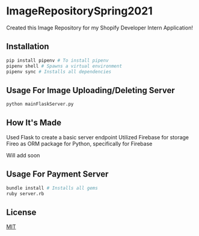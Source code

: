 # ImageRepositorySpring2021

Created this Image Repository for my Shopify Developer Intern Application!

## Installation

```bash
pip install pipenv # To install pipenv 
pipenv shell # Spawns a virtual environment
pipenv sync # Installs all dependencies 
```

## Usage For Image Uploading/Deleting Server

```bash
python mainFlaskServer.py 
```
## How It's Made 

Used Flask to create a basic server endpoint
Utilized Firebase for storage 
Fireo as ORM package for Python, specifically for Firebase

Will add soon
## Usage For Payment Server

```bash
bundle install # Installs all gems
ruby server.rb
```



## License
[MIT](https://choosealicense.com/licenses/mit/)
